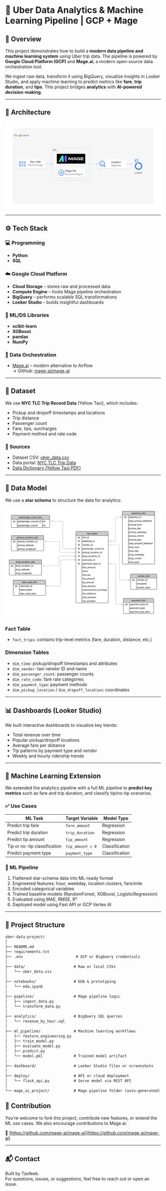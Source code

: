 # 🚕 Uber Data Analytics & Machine Learning Pipeline | GCP + Mage

## 📌 Overview

This project demonstrates how to build a **modern data pipeline and machine learning system** using Uber trip data. The pipeline is powered by **Google Cloud Platform (GCP)** and **Mage.ai**, a modern open-source data orchestration tool.

We ingest raw data, transform it using BigQuery, visualize insights in Looker Studio, and apply machine learning to predict metrics like **fare**, **trip duration**, and **tips**. This project bridges **analytics** with **AI-powered decision-making**.

---

## 🧱 Architecture

![Architecture Diagram](architecture.jpg)

---

## ⚙️ Tech Stack

### 💻 Programming

- **Python**
- **SQL**

### ☁️ Google Cloud Platform
- **Cloud Storage** – stores raw and processed data
- **Compute Engine** – hosts Mage pipeline orchestration
- **BigQuery** – performs scalable SQL transformations
- **Looker Studio** – builds insightful dashboards

### 🧪 ML/DS Libraries
- **scikit-learn**
- **XGBoost**
- **pandas**
- **NumPy**

### 🧩 Data Orchestration
- [Mage.ai](https://www.mage.ai/) – modern alternative to Airflow  
  → GitHub: [mage-ai/mage-ai](https://github.com/mage-ai/mage-ai)
---

## 📁 Dataset

We use **NYC TLC Trip Record Data** (Yellow Taxi), which includes:

- Pickup and dropoff timestamps and locations
- Trip distance
- Passenger count
- Fare, tips, surcharges
- Payment method and rate code

### 📌 Sources
- Dataset CSV: [uber_data.csv](https://raw.githubusercontent.com/OlawoyeTaofeek/Uber-Data-Engineering/refs/heads/main/data/uber_data.csv)
- Data portal: [NYC TLC Trip Data](https://www.nyc.gov/site/tlc/about/tlc-trip-record-data.page)
- [Data Dictionary (Yellow Taxi PDF)](https://www.nyc.gov/assets/tlc/downloads/pdf/data_dictionary_trip_records_yellow.pdf)

---

## 📐 Data Model

We use a **star schema** to structure the data for analytics:

![Data Model](data_model.jpeg)

### Fact Table
- `fact_trips`: contains trip-level metrics (fare, duration, distance, etc.)

### Dimension Tables
- `dim_time`: pickup/dropoff timestamps and attributes
- `dim_vendor`: taxi vendor ID and name
- `dim_passenger_count`: passenger counts
- `dim_rate_code`: fare rate categories
- `dim_payment_type`: payment methods
- `dim_pickup_location` / `dim_dropoff_location`: coordinates

---

## 📊 Dashboards (Looker Studio)

We built interactive dashboards to visualize key trends:
- Total revenue over time
- Popular pickup/dropoff locations
- Average fare per distance
- Tip patterns by payment type and vendor
- Weekly and hourly ridership trends

---

## 🔮 Machine Learning Extension

We extended the analytics pipeline with a full ML pipeline to **predict key metrics** such as fare and trip duration, and classify tip/no-tip scenarios.

### ✅ Use Cases
| ML Task                      | Target Variable       | Model Type     |
|-----------------------------|------------------------|----------------|
| Predict trip fare           | `fare_amount`          | Regression     |
| Predict trip duration       | `trip_duration`        | Regression     |
| Predict tip amount          | `tip_amount`           | Regression     |
| Tip or no-tip classification| `tip_amount > 0`       | Classification |
| Predict payment type        | `payment_type`         | Classification |

### 🧠 ML Pipeline
1. Flattened star-schema data into ML-ready format
2. Engineered features: hour, weekday, location clusters, fare/mile
3. Encoded categorical variables
4. Trained baseline models (RandomForest, XGBoost, LogisticRegression)
5. Evaluated using MAE, RMSE, R²
6. Deployed model using Fast API or GCP Vertex AI

---

## 📁 Project Structure
```text
uber-data-project/
│
├── README.md
├── requirements.txt
├── .env                        # GCP or BigQuery credentials
│
├── data/                      # Raw or local CSVs
│   └── uber_data.csv
│
├── notebooks/                 # EDA & prototyping
│   └── eda.ipynb
│
├── pipeline/                  # Mage pipeline logic
│   ├── ingest_data.py
│   └── transform_data.py
│
├── analytics/                 # BigQuery SQL queries
│   └── revenue_by_hour.sql
│
├── ml_pipeline/               # Machine learning workflows
│   ├── feature_engineering.py
│   ├── train_model.py
│   ├── evaluate_model.py
│   ├── predict.py
│   └── model.pkl              # Trained model artifact
│
├── dashboard/                 # Looker Studio files or screenshots
│
├── deploy/                    # API or cloud deployment
│   └── flask_api.py           # Serve model via REST API
│
└── mage_ai_project/           # Mage pipeline folder (auto-generated)
```

## 🤝 Contribution
You're welcome to fork this project, contribute new features, or extend the ML use cases. We also encourage contributions to Mage.ai:

🔗 [https://github.com/mage-ai/mage-ai](https://github.com/mage-ai/mage-ai)

---

## 📬 Contact

Built by Taofeek.  
For questions, issues, or suggestions, feel free to reach out or open an issue.